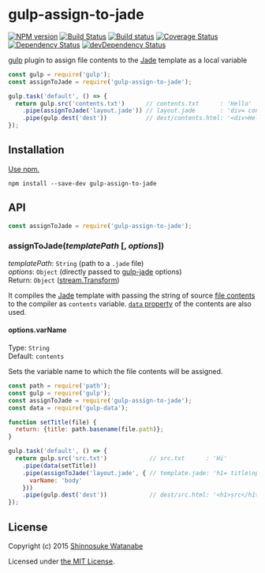 # gulp-assign-to-jade

[![NPM version](https://img.shields.io/npm/v/gulp-assign-to-jade.svg)](https://www.npmjs.com/package/gulp-assign-to-jade)
[![Build Status](https://travis-ci.org/shinnn/gulp-assign-to-jade.svg?branch=master)](https://travis-ci.org/shinnn/gulp-assign-to-jade)
[![Build status](https://ci.appveyor.com/api/projects/status/vcy6r6t4vksxgei1?svg=true)](https://ci.appveyor.com/project/ShinnosukeWatanabe/gulp-assign-to-jade)
[![Coverage Status](https://img.shields.io/coveralls/shinnn/gulp-assign-to-jade.svg)](https://coveralls.io/r/shinnn/gulp-assign-to-jade)
[![Dependency Status](https://david-dm.org/shinnn/gulp-assign-to-jade.svg)](https://david-dm.org/shinnn/gulp-assign-to-jade)
[![devDependency Status](https://david-dm.org/shinnn/gulp-assign-to-jade/dev-status.svg)](https://david-dm.org/shinnn/gulp-assign-to-jade#info=devDependencies)

[gulp](https://github.com/gulpjs/gulp) plugin to assign file contents to the [Jade](http://jade-lang.com/) template as a local variable

```javascript
const gulp = require('gulp');
const assignToJade = require('gulp-assign-to-jade');

gulp.task('default', () => {
  return gulp.src('contents.txt')      // contents.txt      : 'Hello'
    .pipe(assignToJade('layout.jade')) // layout.jade       : 'div= contents'
    .pipe(gulp.dest('dest'))           // dest/contents.html: '<div>Hello</div>'
});
```

## Installation

[Use npm.](https://docs.npmjs.com/cli/install)

```
npm install --save-dev gulp-assign-to-jade
```

## API

```javascript
const assignToJade = require('gulp-assign-to-jade');
```

### assignToJade(*templatePath* [, *options*])

*templatePath*: `String` (path to a `.jade` file)  
*options*: `Object` (directly passed to [gulp-jade](https://github.com/phated/gulp-jade#options) options)  
Return: `Object` ([stream.Transform](https://nodejs.org/api/stream.html#stream_class_stream_transform))

It compiles the [Jade](https://github.com/jadejs/jade) template with passing the string of source [file contents](https://github.com/gulpjs/vinyl#optionscontents) to the compiler as `contents` variable. [`data` property](https://github.com/phated/gulp-jade#use-with-gulp-data) of the contents are also used.

#### options.varName

Type: `String`  
Default: `contents`

Sets the variable name to which the file contents will be assigned.

```javascript
const path = require('path');
const gulp = require('gulp');
const assignToJade = require('gulp-assign-to-jade');
const data = require('gulp-data');

function setTitle(file) {
  return: {title: path.basename(file.path)};
}

gulp.task('default', () => {
  return gulp.src('src.txt')            // src.txt      : 'Hi'
    .pipe(data(setTitle)) 
    .pipe(assignToJade('layout.jade', { // template.jade: 'h1= title\np=  body'
      varName: 'body'
    })) 
    .pipe(gulp.dest('dest'))            // dest/src.html: '<h1>src</h1><p>Hi</p>'
});
```

## License

Copyright (c) 2015 [Shinnosuke Watanabe](https://github.com/shinnn)

Licensed under [the MIT License](./LICENSE).
